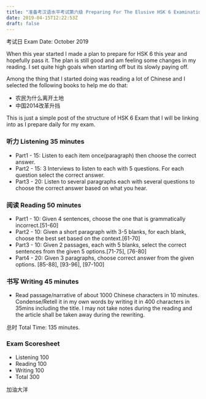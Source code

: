 ```yaml
---
title: "准备考汉语水平考试第六级 Preparing For The Elusive HSK 6 Examination"
date: 2019-04-15T12:22:53Z
draft: false
---
```


考试日 Exam Date: October 2019

When this year started I made a plan to prepare for HSK 6 this year and
hopefully pass it. The plan is still good and am feeling some changes
in my reading. I set quite high goals when starting off but its slowly
paying off.

Among the thing that I started doing was reading a lot of Chinese and I
selected the following books to help me do that:

* 农民为什么离开土地
* 中国2014改革升挡

This is just a simple post of the structure of HSK 6 Exam that I will
be linking into as I prepare daily for my exam.

### 听力 Listening 35 minutes
* Part1 - 15: Listen to each item once(paragraph) then choose the correct answer.
* Part2 - 15: 3 Interviews to listen to each with 5 questions. For each question select the correct answer.
* Part3 - 20: Listen to several paragraphs each with several questions to choose the correct answer based on what you hear.

### 阅读 Reading 50 minutes
* Part1 - 10: Given 4 sentences, choose the one that is grammatically incorrect.[51-60]
* Part2 - 10: Given a short paragraph with 3-5 blanks, for each blank, choose the best set based on the context.[61-70]
* Part3 - 10: Given 2 passages, each with 5 blanks, select the correct sentences from the given 5 options.[71-75], [76-80]
* Part4 - 20: Given 3 paragraphs, choose correct answer from the given options. [85-88], [93-96], [97-100]

### 书写 Writing 45 minutes
* Read passage/narrative of about 1000 Chinese characters in 10 minutes. Condense/Retell it in my own words by writing it in 400
characters in 35mins including the title. I may not take notes during the reading and the article shall be taken away during the rewriting.

总时 Total Time: 135 minutes.

### Exam Scoresheet
* Listening 	100
* Reading	100
* Writing	100
* Total		300

加油大洋
